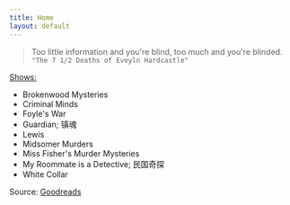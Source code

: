 ```yaml
---
title: Home
layout: default
---
```


>Too little information and you're blind, too much and you're blinded.<br>
  `"The 7 1/2 Deaths of Eveyln Hardcastle"`


<u>Shows:</u><br>  
- Brokenwood Mysteries<br>
- Criminal Minds <br>
- Foyle's War <br>
- Guardian; 镇魂 <br>
- Lewis<br>
- Midsomer Murders<br>
- Miss Fisher's Murder Mysteries<br>
- My Roommate is a Detective; 民国奇探 <br>
- White Collar<br>

Source: [Goodreads](https://www.goodreads.com/list/tag/mystery)
